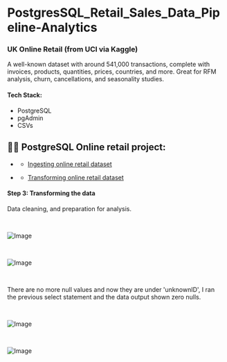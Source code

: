 # PostgresSQL_Retail_Sales_Data_Pipeline-Analytics

### UK Online Retail (from UCI via Kaggle) 
A well-known dataset with around 541,000 transactions, complete with invoices, products, quantities, prices, countries, and more. Great for RFM analysis, churn, cancellations, and seasonality studies.

#### Tech Stack:
  - PostgreSQL
  - pgAdmin
  - CSVs


<h2>👨‍💻 PostgreSQL Online retail project:</h2>

- <b></b>
  - [Ingesting online retail dataset](https://github.com/DarrenDavy12/PostgresSQL_Retail_Sales_Data_Pipeline-Analytics/blob/78bb6d67ad08b861ad094cb4ab7f3b865326f6d4/1.Ingesting_online_retail_dataset.md)


- <b></b>
  - [Transforming online retail dataset](https://github.com/DarrenDavy12/PostgresSQL_Retail_Sales_Data_Pipeline-Analytics/blob/ad1c1ebc3c5182f5e7cc0f873e54ed6df1f07b22/2.Transforming_online_retail_dataset.md)



#### Step 3: Transforming the data
Data cleaning, and preparation for analysis.



<br> 


![Image](https://github.com/user-attachments/assets/6c2fb930-2740-40bf-8e0b-0bbd2192926f)


<br> 



![Image](https://github.com/user-attachments/assets/3c2b935f-4732-40df-8408-a27a2d0cc40f)


<br> 


There are no more null values and now they are under 'unknownID', I ran the previous select statement and the data output shown zero nulls. 


<br>


![Image](https://github.com/user-attachments/assets/797ae335-c40b-4da3-aeec-fa37030bd5fd)


<br> 


![Image](https://github.com/user-attachments/assets/16d720ac-c031-45bd-b1df-e2a31fff935f)
